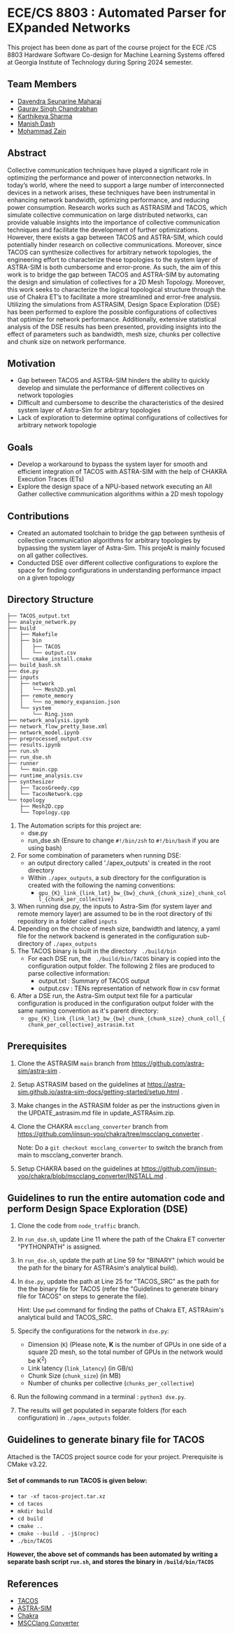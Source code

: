 # ECE/CS 8803 : Automated Parser for EXpanded Networks

This project has been done as part of the course project for the ECE /CS 8803 Hardware Software Co-design for Machine Learning Systems offered at Georgia Institute of Technology during Spring 2024 semester.

## Team Members
* [Davendra Seunarine Maharaj](https://github.com/davendramaharaj1)
* [Gaurav Singh Chandrabhan](https://github.com/Gauravchandrabhan)
* [Karthikeya Sharma](https://github.com/KarthikeyaSharma16)
* [Manish Dash](https://github.com/manishdash123)
* [Mohammad Zain](https://github.com/MZain-electro)

## Abstract
Collective communication techniques have played a significant role in optimizing the performance and power of interconnection networks. In today’s world, where the need to support a large number of interconnected devices in a network arises, these techniques have been instrumental in enhancing network bandwidth, optimizing performance, and reducing power consumption. Research works such as ASTRASIM and TACOS, which simulate collective communication on large distributed networks, can provide valuable insights into the importance of collective communication techniques and facilitate the development of further optimizations. However, there exists a gap between TACOS and ASTRA-SIM, which could potentially hinder research on collective communications. Moreover, since TACOS can synthesize collectives for arbitrary network topologies, the engineering effort to characterize these topologies to the system layer of ASTRA-SIM is both cumbersome and error-prone. As such, the aim of this work is to bridge the gap between TACOS and ASTRA-SIM by automating the design and simulation of collectives for a 2D Mesh Topology. Moreover, this work seeks to characterize the logical topological structure through the use of Chakra ET’s to facilitate a more streamlined and error-free analysis. Utilizing the simulations from ASTRASIM, Design Space Exploration (DSE) has been performed to explore the possible configurations of collectives that optimize for network performance. Additionally, extensive statistical analysis of the DSE results has been presented, providing insights into the effect of parameters such as bandwidth, mesh size, chunks per collective and chunk size on network performance.

## **Motivation**
* Gap between TACOS and ASTRA-SIM hinders the ability to quickly develop and simulate the performance of different collectives on network topologies
* Difficult and cumbersome to describe the characteristics of the desired system layer of Astra-Sim for arbitrary topologies
* Lack of exploration to determine optimal configurations of collectives for arbitrary network topologie

## **Goals**
* Develop a workaround to bypass the system layer for smooth and efficient integration of TACOS with ASTRA-SIM with the help of CHAKRA Execution Traces (ETs)
* Explore the design space of a NPU-based network executing an All Gather collective communication algorithms within a 2D mesh topology

## **Contributions**
* Created an automated toolchain to bridge the gap between synthesis of collective communication algorithms for arbitrary topologies by bypassing the system layer of Astra-Sim. This projeAt is mainly focused on all gather collectives.
* Conducted DSE over different collective configurations to explore the space for finding configurations in understanding performance impact on a given topology

## **Directory Structure**
```.
├── TACOS_output.txt
├── analyze_network.py
├── build
│   ├── Makefile
│   ├── bin
│   │   ├── TACOS
│   │   └── output.csv
│   └── cmake_install.cmake
├── build_bash.sh
├── dse.py
├── inputs
│   ├── network
│   │   └── Mesh2D.yml
│   ├── remote_memory
│   │   └── no_memory_expansion.json
│   └── system
│       └── Ring.json
├── network_analysis.ipynb
├── network_flow_pretty_base.xml
├── network_model.ipynb
├── preprocessed_output.csv
├── results.ipynb
├── run.sh
├── run_dse.sh
├── runner
│   └── main.cpp
├── runtime_analysis.csv
├── synthesizer
│   ├── TacosGreedy.cpp
│   └── TacosNetwork.cpp
└── topology
    ├── Mesh2D.cpp
    └── Topology.cpp
```
    
1) The Automation scripts for this project are:
   - dse.py
   - run_dse.sh (Ensure to change ```#!/bin/zsh``` to ```#!/bin/bash``` if you are using bash)
2) For some combination of parameters when running DSE:
   - an output directory called './apex_outputs' is created in the root directory
   - Within ```./apex_outputs```, a sub directory for the configuration is created with the following the naming conventions: 
      - ``` gpu_{K}_link_{link_lat}_bw_{bw}_chunk_{chunk_size}_chunk_coll_{chunk_per_collective} ```
3) When running dse.py, the inputs to Astra-Sim (for system layer and remote memory layer) are assumed to be in the root directory of thi repository in a folder called ```inputs```
4) Depending on the choice of mesh size, bandwidth and latency, a yaml file for the network backend is generated in the configuration sub-directory of ```./apex_outputs```
5) The TACOS binary is built in the directory ``` ./build/bin```
   - For each DSE run, the ``` ./build/bin/TACOS``` binary is copied into the configuration output folder. The following 2 files are produced to parse collective information:
      - output.txt : Summary of TACOS output
      - output.csv : TENs representation of network flow in csv format
6) After a DSE run, the Astra-Sim output text file for a particular configuration is produced in the configuration output folder with the same naming convention as it's parent directory:
   -  ``` gpu_{K}_link_{link_lat}_bw_{bw}_chunk_{chunk_size}_chunk_coll_{chunk_per_collective}_astrasim.txt ```

## **Prerequisites**
1) Clone the ASTRASIM `main` branch from https://github.com/astra-sim/astra-sim .
2) Setup ASTRASIM based on the guidelines at https://astra-sim.github.io/astra-sim-docs/getting-started/setup.html .
3) Make changes in the ASTRASIM folder as per the instructions given in the UPDATE_astrasim.md file in update_ASTRAsim.zip.
4) Clone the CHAKRA `mscclang_converter` branch from https://github.com/jinsun-yoo/chakra/tree/mscclang_converter .

   Note: Do a `git checkout mscclang_converter` to switch the branch from main to mscclang_converter branch.
5) Setup CHAKRA based on the guidelines at https://github.com/jinsun-yoo/chakra/blob/mscclang_converter/INSTALL.md .


## **Guidelines to run the entire automation code and perform Design Space Exploration (DSE)**

1) Clone the code from `node_traffic` branch.

2) In `run_dse.sh`, update Line 11 where the path of the Chakra ET converter "PYTHONPATH" is assigned.
   
3) In `run_dse.sh`, update the path at Line 59 for "BINARY" (which would be the path for the binary for ASTRAsim's analytical build).
   
4) In `dse.py`, update the path at Line 25 for "TACOS_SRC" as the path for the the binary file for TACOS (refer the "Guidelines to generate binary file for TACOS" on steps to generate the file).
   
   Hint: Use `pwd` command for finding the paths of Chakra ET, ASTRAsim's analytical build and TACOS_SRC.
   
5) Specify the configurations for the network in `dse.py`:
   * Dimension (`K`) (Please note, **K** is the number of GPUs in one side of a square 2D mesh, so the total number of GPUs in the network would be K<sup>2</sup>)
   * Link latency (`link_latency`) (in GB/s)
   * Chunk Size (`chunk_size`) (in MB)
   * Number of chunks per collective (`chunks_per_collective`)
     
6) Run the following command in a terminal : `python3 dse.py`.
    
7) The results will get populated in separate folders (for each configuration) in `./apex_outputs` folder.

## **Guidelines to generate binary file for TACOS**
Attached is the TACOS project source code for your project. Prerequisite is CMake v3.22. 

#### Set of commands to run TACOS is given below:
* `tar -xf tacos-project.tar.xz`
* `cd tacos`
* `mkdir build`
* `cd build`
* `cmake ..`
* `cmake --build . -j$(nproc)`
* `./bin/TACOS`

**However, the above set of commands has been automated by writing a separate bash script `run.sh`, and stores the binary in `/build/bin/TACOS`**

## References
* [TACOS](https://arxiv.org/abs/2304.05301)
* [ASTRA-SIM](https://astra-sim.github.io/)
* [Chakra](https://github.com/mlcommons/chakra)
* [MSCClang Converter](https://github.com/jinsun-yoo/chakra/tree/mscclang_converter)
